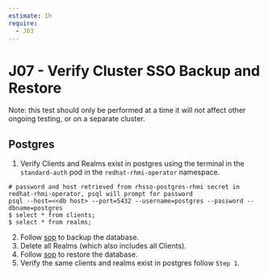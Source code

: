```yaml
---
estimate: 1h
require:
  - J03
---
```


# J07 - Verify Cluster SSO Backup and Restore

Note: this test should only be performed at a time it will not affect other ongoing testing, or on a separate cluster.

## Postgres

1. Verify Clients and Realms exist in postgres using the terminal in the `standard-auth` pod in the `redhat-rhmi-operator` namespace.

```
# password and host retrieved from rhsso-postgres-rhmi secret in redhat-rhmi-operator, psql will prompt for password
psql --host=<<db host> --port=5432 --username=postgres --password --dbname=postgres
$ select * from clients;
$ select * from realms;
```

2. Follow [sop](https://github.com/RHCloudServices/integreatly-help/blob/master/sops/2.x/backup_restore/rhsso_backup.md#rhsso-backup-and-restoration) to backup the database.
3. Delete all Realms (which also includes all Clients).
4. Follow [sop](https://github.com/RHCloudServices/integreatly-help/blob/master/sops/2.x/backup_restore/rhsso_backup.md#rhsso-backup-and-restoration) to restore the database.
5. Verify the same clients and realms exist in postgres follow `Step 1`.
